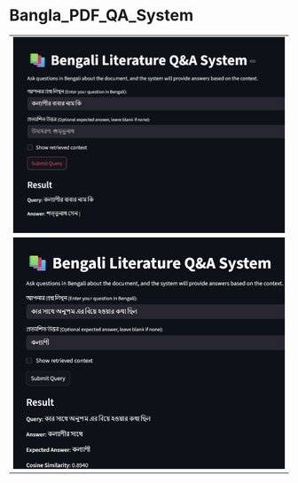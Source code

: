 # Bangla_PDF_QA_System
<table>
  <tr>
    <td align="center">
      <img src="images/Screenshot 2025-08-04 093712.png" width="1000"/><br>
    </td>
  </tr>
  <tr>
    <td align="center">
      <img src="images/Screenshot 2025-08-04 093619.png" width="1000"/><br>
    </td>
  </tr>
</table>
